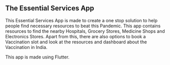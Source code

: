 ## The Essential Services App
This Essential Services App is made to create a one stop solution to help people find necessary resources to beat this Pandemic. This app contains resources to find the nearby Hospitals, Grocery Stores, Medicine Shops and Electronics Stores.
Apart from this, there are also options to book a Vaccination slot and look at the resources and dashboard about the Vaccination in India. 

This app is made using Flutter. 



